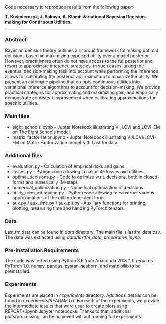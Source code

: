 Code necessary to reproduce results from the following paper:

**T. Kuśmierczyk, J. Sakaya, A. Klami: Variational Bayesian Decision-making for Continuous Utilities.** 

-----------------------------------------------------------------------------------------------------------------

### Abstract

Bayesian decision theory outlines a rigorous framework for making optimal decisions based on maximizing expected utility over a model posterior. However, practitioners often do not have access to the full posterior and resort to approximate inference strategies. In such cases, taking the eventual decision-making task into account while performing the inference allows for calibrating the posterior approximation to maximizethe utility. We present an automatic pipeline that co-opts continuous utilities into variational inference algorithms to account for decision-making. We provide practical strategies for approximating and maximizing gain, and empirically demonstrate consistent improvement when calibrating approximations for specific utilities.


### Main files 
 - eight_schools.ipynb - Jupter Notebook illustrating VI, LCVI and LCVI-EM on The Eight Schools model.
 - matrix_factorization.ipynb - Jupter Notebook illustrating VI/LCVI/LCVI-EM on Matrix Factorization model with Last.fm data.


### Additional files 
 
 - evaluation.py - Calculation of empirical risks and gains
 - losses.py - Python code allowing to calculate losses and utilities 
 - optimal_decisions.py - Code to optimize w.r.t. decisions, both in closed-forms and numerically (M-step).
 - numerical_optimization.py - Numerical optimization of decisions 
 - utility_term_estimation.py - Python code allowing to construct various approximations of the utility-dependent term.
 - aux.py / aux_time.py / aux_plt.py - Auxiliary functions for printing, plotting, measuring time and handling PyTorch tensors.


### Data

Last.fm data can be found in *data* directory. The main file is lastfm_data.csv. 
The data was extracted using *data/lastfm_data_preparation.ipynb*.


### Pre-installation Requirements

The code was tested using Python 3.6 from Anaconda 2018.*.
It requires PyTorch 1.0, numpy, pandas, pystan, seaborn, and matplotlib to be preinstalled.


### Experiments

Experiments are placed in *experiments* directory.
Additional details can be found in *experiments/README.txt*.
For each of the experiments, we provide the intermediate results that 
were used to create plots using REPORT*.ipynb Jupyter notebooks. 
Thanks to that, additional plots/processing can be achieved 
without running full experiments.
